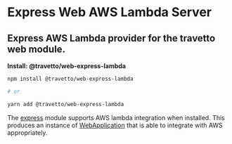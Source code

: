 <!-- This file was generated by @travetto/doc and should not be modified directly -->
<!-- Please modify https://github.com/travetto/travetto/tree/main/module/web-express-lambda/DOC.tsx and execute "npx trv doc" to rebuild -->
# Express Web AWS Lambda Server

## Express AWS Lambda provider for the travetto web module.

**Install: @travetto/web-express-lambda**
```bash
npm install @travetto/web-express-lambda

# or

yarn add @travetto/web-express-lambda
```

The [express](https://expressjs.com) module supports AWS lambda integration when installed.  This produces an instance of [WebApplication](https://github.com/travetto/travetto/tree/main/module/web/src/application/app.ts#L20) that is able to integrate with AWS appropriately.
